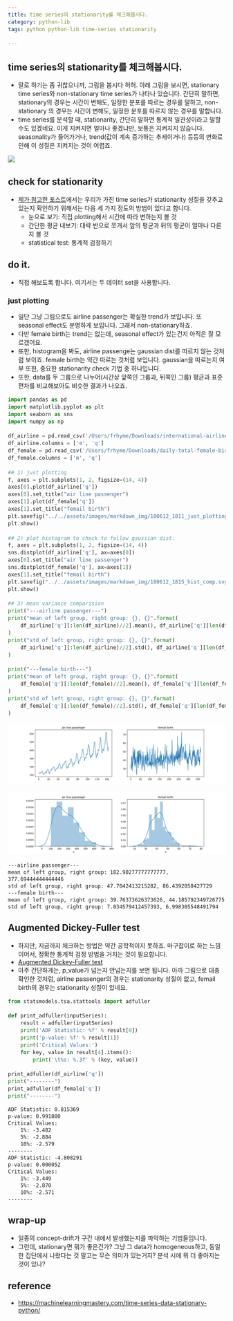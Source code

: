 ```yaml
---
title: time series의 stationarity를 체크해봅시다. 
category: python-lib
tags: python python-lib time-series stationarity

---
```


## time series의 stationarity를 체크해봅시다. 

- 말로 하기는 좀 귀찮으니까, 그림을 봅시다 허허. 아래 그림을 보시면, stationary time series와 non-stationary time series가 나타나 있습니다. 간단히 말하면, stationary의 경우는 시간이 변해도, 일정한 분포를 따르는 경우를 말하고, non-stationary 의 경우는 시간이 변해도, 일정한 분포를 따르지 않는 경우를 말합니다. 
- time series를 분석할 때, stationarity, 간단히 말하면 통계적 일관성이라고 말할 수도 있겠네요. 이게 지켜지면 얼마나 좋겠냐만, 보통은 지켜지지 않습니다. seasonality가 들어가거나, trend(값이 계속 증가하는 추세이거나) 등등의 변화로 인해 이 성질은 지켜지는 것이 어렵죠. 

![](https://upload.wikimedia.org/wikipedia/commons/thumb/e/e1/Stationarycomparison.png/390px-Stationarycomparison.png)

## check for stationarity

- [제가 참고한 포스트](https://machinelearningmastery.com/time-series-data-stationary-python/)에서는 우리가 가진 time series가 stationarity 성질을 갖추고 있는지 확인하기 위해서는 다음 세 가지 정도의 방법이 있다고 합니다. 
    - 눈으로 보기: 직접 plotting해서 시간에 따라 변하는지 볼 것
    - 간단한 평균 내보기: 대략 반으로 쪼개서 앞의 평균과 뒤의 평균이 얼마나 다른지 볼 것
    - statistical test: 통계적 검정하기

## do it. 

- 직접 해보도록 합니다. 여기서는 두 데이터 set을 사용합니다. 

### just plotting 

- 일단 그냥 그림으로도 airline passenger는 확실한 trend가 보입니다. 또 seasonal effect도 분명하게 보입니다. 그래서 non-stationary하죠. 
- 다만 female birth는 trend는 없는데, seasonal effect가 있는건지 아직은 잘 모르겠어요. 
- 또한, histogram을 봐도, airline passenge는 gaussian dist를 따르지 않는 것처럼 보이죠. female birth는 약간 따르는 것처럼 보입니다. gaussian을 따르는지 여부 또한, 중요한 stationarity check 기법 중 하나입니다. 
- 또한, data를 두 그룹으로 나누어(시간상 앞쪽인 그룹과, 뒤쪽인 그룹) 평균과 표준편차를 비교해보아도 비슷한 결과가 나오죠. 

```python
import pandas as pd
import matplotlib.pyplot as plt
import seaborn as sns 
import numpy as np 

df_airline = pd.read_csv('/Users/frhyme/Downloads/international-airline-passengers.csv')[:-1]
df_airline.columns = ['m', 'q']
df_female = pd.read_csv('/Users/frhyme/Downloads/daily-total-female-births-in-cal.csv')[:-1]
df_female.columns = ['m', 'q']

## 1) just plotting 
f, axes = plt.subplots(1, 2, figsize=(14, 4))
axes[0].plot(df_airline['q'])
axes[0].set_title("air line passenger")
axes[1].plot(df_female['q'])
axes[1].set_title("femail birth")
plt.savefig("../../assets/images/markdown_img/180612_1811_just_plotting.svg")
plt.show()

## 2) plot histogram to check to follow gaussian dist. 
f, axes = plt.subplots(1, 2, figsize=(14, 4))
sns.distplot(df_airline['q'], ax=axes[0])
axes[0].set_title("air line passenger")
sns.distplot(df_female['q'], ax=axes[1])
axes[1].set_title("femail birth")
plt.savefig("../../assets/images/markdown_img/180612_1815_hist_comp.svg")
plt.show()

## 3) mean variance comparision 
print("---airline passenger---")
print("mean of left group, right group: {}, {}".format(
    df_airline['q'][:len(df_airline)//2].mean(), df_airline['q'][len(df_airline)//2:].mean())
)
print("std of left group, right group: {}, {}".format(
    df_airline['q'][:len(df_airline)//2].std(), df_airline['q'][len(df_airline)//2:].std())
)

print("---female birth---")
print("mean of left group, right group: {}, {}".format(
    df_female['q'][:len(df_female)//2].mean(), df_female['q'][len(df_female)//2:].mean())
)
print("std of left group, right group: {}, {}".format(
    df_female['q'][:len(df_female)//2].std(), df_female['q'][len(df_female)//2:].std())
)
```

![](/assets/images/markdown_img/180612_1811_just_plotting.svg)

![](/assets/images/markdown_img/180612_1815_hist_comp.svg)

```
---airline passenger---
mean of left group, right group: 182.90277777777777, 377.69444444444446
std of left group, right group: 47.7042413215282, 86.4392058427729
---female birth---
mean of left group, right group: 39.76373626373626, 44.185792349726775
std of left group, right group: 7.034579412457393, 6.998305548491794
```

## Augmented Dickey-Fuller test 

- 하지만, 지금까지 체크하는 방법은 약간 공학적이지 못하죠. 마구잡이로 하는 느낌이어서, 정확한 통계적 검정 방법을 거치는 것이 필요합니다. 
- [Augmented Dickey-Fuller test](https://en.wikipedia.org/wiki/Augmented_Dickey–Fuller_test)
- 아주 간단하게는, p_value가 넘는지 안넘는지를 보면 됩니다. 아까 그림으로 대충 확인한 것처럼, airline passenger의 경우는 stationarity 성질이 없고, femail birth의 경우는 stationarity 성질이 있네요. 

```python
from statsmodels.tsa.stattools import adfuller

def print_adfuller(inputSeries):
    result = adfuller(inputSeries)
    print('ADF Statistic: %f' % result[0])
    print('p-value: %f' % result[1])
    print('Critical Values:')
    for key, value in result[4].items():
        print('\t%s: %.3f' % (key, value))

print_adfuller(df_airline['q'])
print("--------")
print_adfuller(df_female['q'])
print("--------")
```

```
ADF Statistic: 0.815369
p-value: 0.991880
Critical Values:
	1%: -3.482
	5%: -2.884
	10%: -2.579
--------
ADF Statistic: -4.808291
p-value: 0.000052
Critical Values:
	1%: -3.449
	5%: -2.870
	10%: -2.571
--------
```

## wrap-up

- 일종의 concept-drift가 구간 내에서 발생했는지를 파악하는 기법들입니다. 
- 그런데, stationary면 뭐가 좋은건가? 그냥 그 data가 homogeneous하고, 동일한 집단에서 나왔다는 것 말고는 무슨 의미가 있는거지? 분석 시에 뭐 더 좋아지는 것이 있나? 

## reference

- <https://machinelearningmastery.com/time-series-data-stationary-python/>